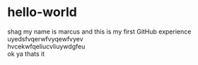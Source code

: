 # hello-world
shag
my name is marcus and this is my first GitHub experience <br/>
uyedsfvqerwfvyqewfvyev <br/>
hvcekwfqeliucvliuywdgfeu <br/>
ok ya thats it 

